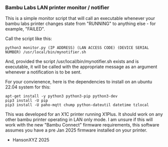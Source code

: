 ### Bambu Labs LAN printer monitor / notifier

This is a simple monitor script that will call an executable whenever your bambu labs printer changes state from "RUNNING" to anything else - for example, "FAILED". 

Call the script like this:

    python3 monitor.py (IP ADDRESS) (LAN ACCESS CODE) (DEVICE SERIAL NUMBER) /usr/local/bin/mynotifier.sh

And, provided the script /usr/local/bin/mynotifier.sh exists and is executable, it will be called with the appropriate message as an argument whenever a notification is to be sent.

For your convienence, here is the dependencies to install on an ubuntu 22.04 system for this:

    apt-get install -y python3 python3-pip python3-dev
    pip3 install -U pip
    pip3 install -U paho-mqtt chump python-dateutil datetime tzlocal

This was developed for an X1C printer running X1Plus.  It should work on any other bambu printer operating in LAN only mode.  I am unsure if this will work with the new "Bambu Connect" firmware requirements, this software assumes you have a pre Jan 2025 firmware installed on your printer.

- HansonXYZ 2025
